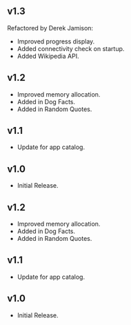 ## v1.3
Refactored by Derek Jamison:  
- Improved progress display.  
- Added connectivity check on startup.
- Added Wikipedia API.

## v1.2
- Improved memory allocation.
- Added in Dog Facts.
- Added in Random Quotes.

## v1.1
- Update for app catalog.

## v1.0
- Initial Release.

## v1.2
- Improved memory allocation.
- Added in Dog Facts.
- Added in Random Quotes.

## v1.1
- Update for app catalog.

## v1.0
- Initial Release.
